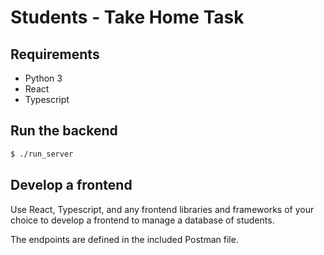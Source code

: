 # Students - Take Home Task

## Requirements

- Python 3
- React
- Typescript

## Run the backend
```bash
$ ./run_server
```

## Develop a frontend

Use React, Typescript, and any frontend libraries and frameworks of your choice to develop a frontend to manage a
database of students.

The endpoints are defined in the included Postman file.